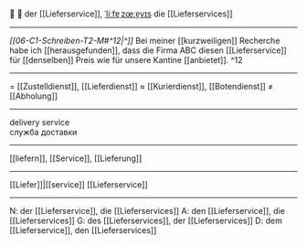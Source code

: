 🛵 🔵 der [[Lieferservice]], [ˈliːfɐˌzœːɐ̯vɪs](https://youglish.com/pronounce/Lieferservice/german)
die [[Lieferservices]]

---
*[[06-C1-Schreiben-T2-M#^12|^]]* Bei meiner [[kurzweiligen]] Recherche habe ich [[herausgefunden]], dass die Firma ABC diesen [[Lieferservice]] für [[denselben]] Preis wie für unsere Kantine [[anbietet]]. ^12


---
= [[Zustelldienst]], [[Lieferdienst]]
≈ [[Kurierdienst]], [[Botendienst]]
≠ [[Abholung]]

---
delivery service  
служба доставки

---
[[liefern]], [[Service]], [[Lieferung]]

---
[[Liefer]]|[[service]]
[[Lieferservice]]


---
N: der [[Lieferservice]], die [[Lieferservices]]
A: den [[Lieferservice]], die [[Lieferservices]]
G: des [[Lieferservices]], der [[Lieferservices]]
D: dem [[Lieferservice]], den [[Lieferservices]]

